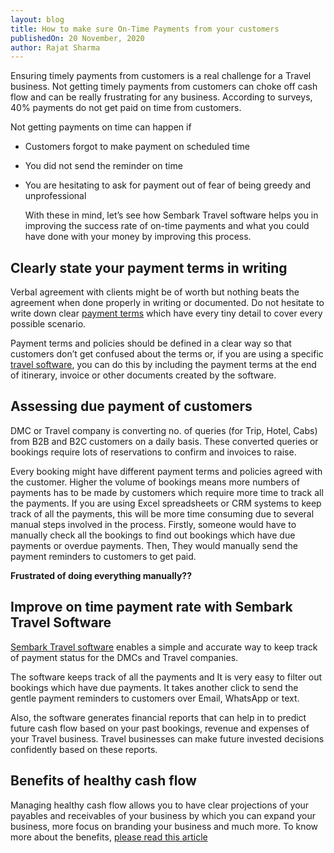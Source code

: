 ```yaml
---
layout: blog
title: How to make sure On-Time Payments from your customers
publishedOn: 20 November, 2020
author: Rajat Sharma
---
```


Ensuring timely payments from customers is a real challenge for a Travel
business. Not getting timely payments from customers can choke off cash flow
and can be really frustrating for any business. According to surveys, 40%
payments do not get paid on time from customers.

Not getting payments on time can happen if

- Customers forgot to make payment on scheduled time
- You did not send the reminder on time
- You are hesitating to ask for payment out of fear of being greedy and unprofessional

  With these in mind, let’s see how Sembark Travel software helps you in
  improving the success rate of on-time payments and what you could have done
  with your money by improving this process.

## Clearly state your payment terms in writing

Verbal agreement with clients might be of worth but nothing beats the
agreement when done properly in writing or documented. Do not hesitate to
write down clear [payment terms](https://yourstory.com/mystory/payment-terms-tips-to-write-effective-ones) which have every tiny detail to cover every possible scenario.

Payment terms and policies should be defined in a clear way so that customers
don’t get confused about the terms or, if you are using a specific
[travel software](https://sembark.com)</a>, you can do this by
including the payment terms at the end of itinerary, invoice or other
documents created by the software.

## Assessing due payment of customers

DMC or Travel company is converting no. of queries (for Trip, Hotel, Cabs)
from B2B and B2C customers on a daily basis. These converted queries or
bookings require lots of reservations to confirm and invoices to raise.

Every booking might have different payment terms and policies agreed with the
customer. Higher the volume of bookings means more numbers of payments has to
be made by customers which require more time to track all the payments. If you
are using Excel spreadsheets or CRM systems to keep track of all the payments,
this will be more time consuming due to several manual steps involved in the
process. Firstly, someone would have to manually check all the bookings to
find out bookings which have due payments or overdue payments. Then, They
would manually send the payment reminders to customers to get paid.

<p class="text-lg"><b>Frustrated of doing everything manually??</b></p>

## Improve on time payment rate with Sembark Travel Software</h2>

[Sembark Travel software]("https://sembark.com") enables a simple and
accurate way to keep track of payment status for the DMCs and Travel
companies.

The software keeps track of all the payments and It is very easy to filter out
bookings which have due payments. It takes another click to send the gentle
payment reminders to customers over Email, WhatsApp or text.

Also, the software generates financial reports that can help in to predict
future cash flow based on your past bookings, revenue and expenses of your
Travel business. Travel businesses can make future invested decisions
confidently based on these reports.

## Benefits of healthy cash flow

Managing healthy cash flow allows you to have clear projections of your
payables and receivables of your business by which you can expand your
business, more focus on branding your business and much more. To know more
about the benefits, [please read this article](https://www.ordermentum.com/blog/the-benefits-of-good-cash-flow-management)
